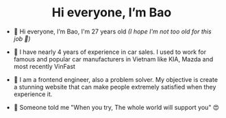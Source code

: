 <h1 align="center">
  Hi everyone, I’m Bao
</h1>

- 👋 Hi everyone, I’m Bao, I'm 27 years old <em>(I hope I'm not too old for this job 👀)</em>
- 🚗 I have nearly 4 years of experience in car sales. I used to work for famous and popular car manufacturers in Vietnam like KIA, Mazda and most recently VinFast

- 💞️ I am a frontend engineer, also a problem solver. My objective is create a stunning website that can make people extremely satisfied when they experience it.

- 🌱 Someone told me "When you try, The whole world will support you" 😍 


<!---
TRONGBAO2104/TRONGBAO2104 is a ✨ special ✨ repository because its `README.md` (this file) appears on your GitHub profile.
You can click the Preview link to take a look at your changes.
--->
